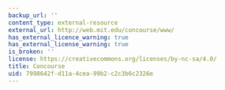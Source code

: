 ```yaml
---
backup_url: ''
content_type: external-resource
external_url: http://web.mit.edu/concourse/www/
has_external_licence_warning: true
has_external_license_warning: true
is_broken: ''
license: https://creativecommons.org/licenses/by-nc-sa/4.0/
title: Concourse
uid: 7998642f-d11a-4cea-99b2-c2c3b6c2326e
---
```


